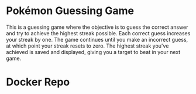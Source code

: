 <h1>Pokémon Guessing Game</h1>
This is a guessing game where the objective is to guess the correct answer and try to achieve the highest streak possible. Each correct guess increases your streak by one. The game continues until you make an incorrect guess, at which point your streak resets to zero. The highest streak you've achieved is saved and displayed, giving you a target to beat in your next game.

<h1 src="https://hub.docker.com/r/snr1s3/pokemon-guessing-game">Docker Repo</h1>
